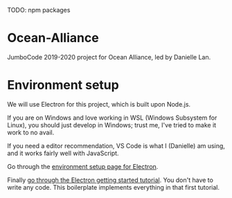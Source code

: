 TODO: npm packages

# Ocean-Alliance
JumboCode 2019-2020 project for Ocean Alliance, led by Danielle Lan.

# Environment setup
We will use Electron for this project, which is built upon Node.js.

If you are on Windows and love working in WSL (Windows Subsystem for Linux), you should just develop in Windows; trust me, I've tried to make it work to no avail.

If you need a editor recommendation, VS Code is what I (Danielle) am using, and it works fairly well with JavaScript.

Go through the [environment setup page for Electron](https://electronjs.org/docs/tutorial/development-environment). 

Finally [go through the Electron getting started tutorial](https://electronjs.org/docs/tutorial/first-app). You don't have to write any code. This boilerplate implements everything in that first tutorial.


